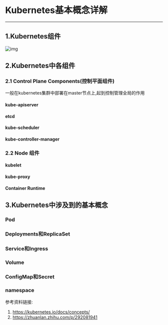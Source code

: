 # Kubernetes基本概念详解

----

## 1.Kubernetes组件

![img](https://cdn.nlark.com/yuque/0/2022/svg/22380443/1656509502594-fb6cebd0-239e-43d6-b59e-5093954f9957.svg)

## 2.Kubernetes中各组件

### 2.1 Control Plane Components(控制平面组件)

一般在kubernetes集群中部署在master节点上,起到控制管理全局的作用

#### kube-apiserver 

#### etcd 

#### kube-scheduler

#### kube-controller-manager

### 2.2 Node 组件 

#### kubelet

#### kube-proxy 

#### Container Runtime



## 3.Kubernetes中涉及到的基本概念

### Pod

### Deployments和ReplicaSet

### Service和Ingress

### Volume

### ConfigMap和Secret

### namespace



参考资料链接:

1. https://kubernetes.io/docs/concepts/
2. https://zhuanlan.zhihu.com/p/292081941